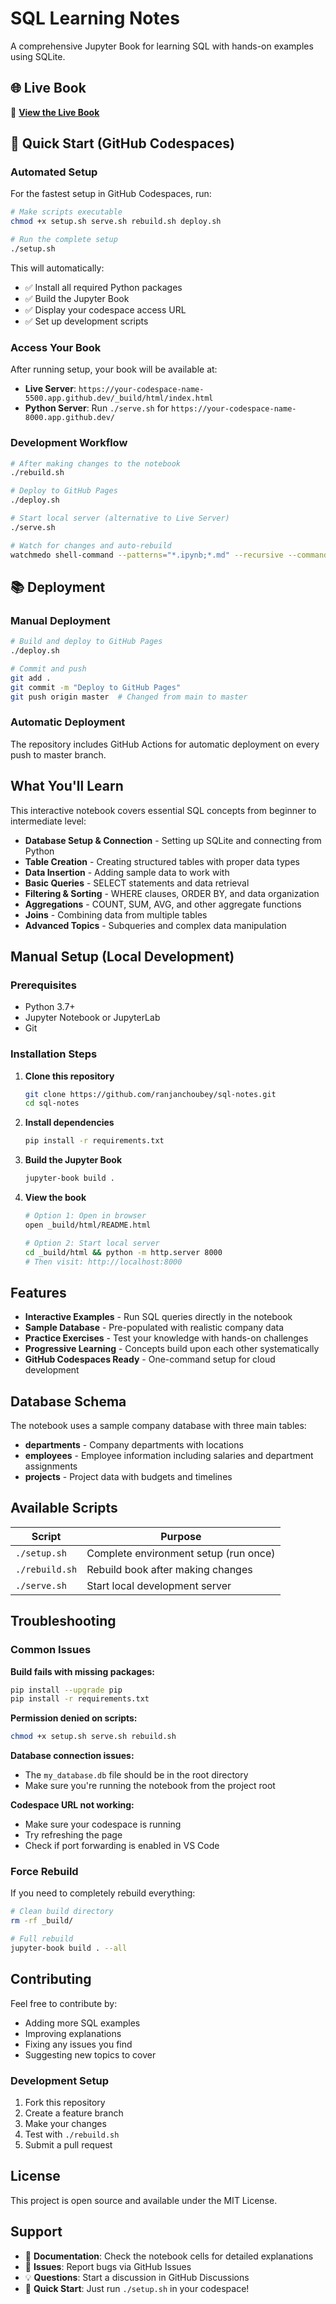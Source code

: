 # SQL Learning Notes

A comprehensive Jupyter Book for learning SQL with hands-on examples using SQLite.

## 🌐 Live Book
📖 **[View the Live Book](https://yourusername.github.io/sql-notes/)**

## 🚀 Quick Start (GitHub Codespaces)

### Automated Setup
For the fastest setup in GitHub Codespaces, run:

```bash
# Make scripts executable
chmod +x setup.sh serve.sh rebuild.sh deploy.sh

# Run the complete setup
./setup.sh
```

This will automatically:
- ✅ Install all required Python packages
- ✅ Build the Jupyter Book
- ✅ Display your codespace access URL
- ✅ Set up development scripts

### Access Your Book
After running setup, your book will be available at:
- **Live Server**: `https://your-codespace-name-5500.app.github.dev/_build/html/index.html`
- **Python Server**: Run `./serve.sh` for `https://your-codespace-name-8000.app.github.dev/`

### Development Workflow
```bash
# After making changes to the notebook
./rebuild.sh

# Deploy to GitHub Pages
./deploy.sh

# Start local server (alternative to Live Server)
./serve.sh

# Watch for changes and auto-rebuild
watchmedo shell-command --patterns="*.ipynb;*.md" --recursive --command='./rebuild.sh' .
```

## 📚 Deployment

### Manual Deployment
```bash
# Build and deploy to GitHub Pages
./deploy.sh

# Commit and push
git add .
git commit -m "Deploy to GitHub Pages"
git push origin master  # Changed from main to master
```

### Automatic Deployment
The repository includes GitHub Actions for automatic deployment on every push to master branch.

## What You'll Learn

This interactive notebook covers essential SQL concepts from beginner to intermediate level:

- **Database Setup & Connection** - Setting up SQLite and connecting from Python
- **Table Creation** - Creating structured tables with proper data types
- **Data Insertion** - Adding sample data to work with
- **Basic Queries** - SELECT statements and data retrieval
- **Filtering & Sorting** - WHERE clauses, ORDER BY, and data organization
- **Aggregations** - COUNT, SUM, AVG, and other aggregate functions
- **Joins** - Combining data from multiple tables
- **Advanced Topics** - Subqueries and complex data manipulation

## Manual Setup (Local Development)

### Prerequisites
- Python 3.7+
- Jupyter Notebook or JupyterLab
- Git

### Installation Steps
1. **Clone this repository**
   ```bash
   git clone https://github.com/ranjanchoubey/sql-notes.git
   cd sql-notes
   ```

2. **Install dependencies**
   ```bash
   pip install -r requirements.txt
   ```

3. **Build the Jupyter Book**
   ```bash
   jupyter-book build .
   ```

4. **View the book**
   ```bash
   # Option 1: Open in browser
   open _build/html/README.html
   
   # Option 2: Start local server
   cd _build/html && python -m http.server 8000
   # Then visit: http://localhost:8000
   ```


## Features

- **Interactive Examples** - Run SQL queries directly in the notebook
- **Sample Database** - Pre-populated with realistic company data
- **Practice Exercises** - Test your knowledge with hands-on challenges
- **Progressive Learning** - Concepts build upon each other systematically
- **GitHub Codespaces Ready** - One-command setup for cloud development

## Database Schema

The notebook uses a sample company database with three main tables:
- **departments** - Company departments with locations
- **employees** - Employee information including salaries and department assignments  
- **projects** - Project data with budgets and timelines

## Available Scripts

| Script | Purpose |
|--------|---------|
| `./setup.sh` | Complete environment setup (run once) |
| `./rebuild.sh` | Rebuild book after making changes |
| `./serve.sh` | Start local development server |

## Troubleshooting

### Common Issues

**Build fails with missing packages:**
```bash
pip install --upgrade pip
pip install -r requirements.txt
```

**Permission denied on scripts:**
```bash
chmod +x setup.sh serve.sh rebuild.sh
```

**Database connection issues:**
- The `my_database.db` file should be in the root directory
- Make sure you're running the notebook from the project root

**Codespace URL not working:**
- Make sure your codespace is running
- Try refreshing the page
- Check if port forwarding is enabled in VS Code

### Force Rebuild
If you need to completely rebuild everything:
```bash
# Clean build directory
rm -rf _build/

# Full rebuild
jupyter-book build . --all
```

## Contributing

Feel free to contribute by:
- Adding more SQL examples
- Improving explanations
- Fixing any issues you find
- Suggesting new topics to cover

### Development Setup
1. Fork this repository
2. Create a feature branch
3. Make your changes
4. Test with `./rebuild.sh`
5. Submit a pull request

## License

This project is open source and available under the MIT License.

## Support

- 📖 **Documentation**: Check the notebook cells for detailed explanations
- 🐛 **Issues**: Report bugs via GitHub Issues
- 💡 **Questions**: Start a discussion in GitHub Discussions
- 🚀 **Quick Start**: Just run `./setup.sh` in your codespace!